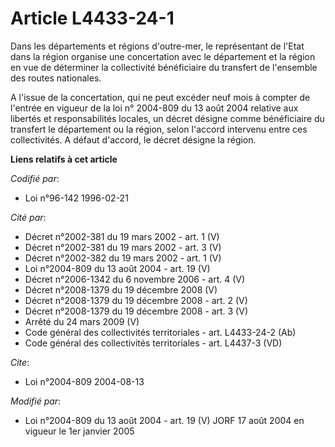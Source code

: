 # Article L4433-24-1

Dans les départements et régions d'outre-mer, le représentant de l'Etat dans la région organise une concertation avec le
département et la région en vue de déterminer la collectivité bénéficiaire du transfert de l'ensemble des routes nationales.

A l'issue de la concertation, qui ne peut excéder neuf mois à compter de l'entrée en vigueur de la loi n° 2004-809 du 13 août
2004 relative aux libertés et responsabilités locales, un décret désigne comme bénéficiaire du transfert le département ou la
région, selon l'accord intervenu entre ces collectivités. A défaut d'accord, le décret désigne la région.

**Liens relatifs à cet article**

_Codifié par_:

  - Loi n°96-142 1996-02-21

_Cité par_:

  - Décret n°2002-381 du 19 mars 2002 - art. 1 (V)
  - Décret n°2002-381 du 19 mars 2002 - art. 3 (V)
  - Décret n°2002-382 du 19 mars 2002 - art. 1 (V)
  - Loi n°2004-809 du 13 août 2004 - art. 19 (V)
  - Décret n°2006-1342 du 6 novembre 2006 - art. 4 (V)
  - Décret n°2008-1379 du 19 décembre 2008 (V)
  - Décret n°2008-1379 du 19 décembre 2008 - art. 2 (V)
  - Décret n°2008-1379 du 19 décembre 2008 - art. 3 (V)
  - Arrêté du 24 mars 2009 (V)
  - Code général des collectivités territoriales - art. L4433-24-2 (Ab)
  - Code général des collectivités territoriales - art. L4437-3 (VD)

_Cite_:

  - Loi n°2004-809 2004-08-13

_Modifié par_:

  - Loi n°2004-809 du 13 août 2004 - art. 19 (V) JORF 17 août 2004 en vigueur le 1er janvier 2005
